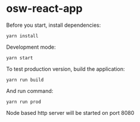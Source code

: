 # osw-react-app

Before you start, install dependencies:
```
yarn install
```

Development mode:
```
yarn start
```

To test production version, build the application:
```
yarn run build
```

And run command:
```
yarn run prod
```

Node based http server will be started on port 8080
